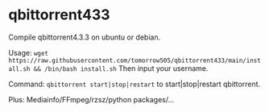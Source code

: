 # qbittorrent433
Compile qbittorrent4.3.3 on ubuntu or debian.


Usage:
`wget https://raw.githubusercontent.com/tomorrow505/qbittorrent433/main/install.sh && /bin/bash install.sh`
Then input your username.

Command:
`qbittorrent start|stop|restart` to start|stop|restart qbittorrent.

Plus: Mediainfo/FFmpeg/rzsz/python packages/...

